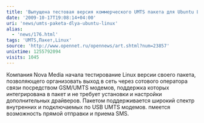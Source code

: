 ```yaml
---
title: 'Выпущена тестовая версия коммерческого UMTS пакета для Ubuntu Linux'
date: '2009-10-17T19:08:14+04:00'
uri: 'news/umts-paketa-dlya-ubuntu-linux'
alias: 
  - 'news/176.html'
tags: 'UMTS,Пакет,Linux'
source: 'http://www.opennet.ru/opennews/art.shtml?num=23857'
unixtime: 1255792094
visits: 1045
---
```

Компания Nova Media начала тестирование Linux версии своего пакета, позволяющего организовать выход в сеть через сотового оператора связи посредством GSM/UMTS модемов, поддержка которых интегрирована в пакет и не требует установки и настройки дополнительных драйверов. Пакетом поддерживается широкий спектр внутренних и подключаемых по USB UMTS модемов. пмеется возможность прямой отправки и приема SMS.
